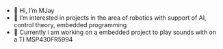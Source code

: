 - 👋 Hi, I’m MJay
- 👀 I’m interested in projects in the area of robotics with support of AI, control theory, embedded programming
- 🌱 Currently i am working on a embedded project to play sounds with on a TI MSP430FR5994

<!---
MJaschul/MJaschul is a ✨ special ✨ repository because its `README.md` (this file) appears on your GitHub profile.
You can click the Preview link to take a look at your changes.
--->
